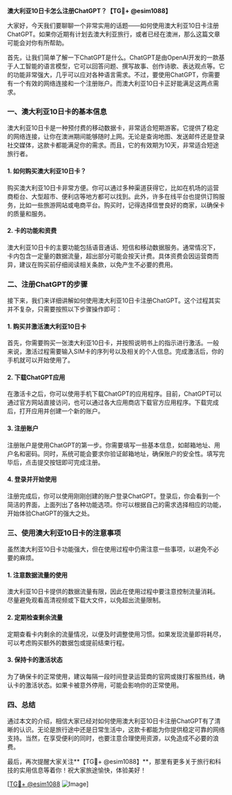 **澳大利亚10日卡怎么注册ChatGPT？【TG💪+ @esim1088】**

大家好，今天我们要聊聊一个非常实用的话题——如何使用澳大利亚10日卡注册ChatGPT。如果你近期有计划去澳大利亚旅行，或者已经在澳洲，那么这篇文章可能会对你有所帮助。

首先，让我们简单了解一下ChatGPT是什么。ChatGPT是由OpenAI开发的一款基于人工智能的语言模型，它可以回答问题、撰写故事、创作诗歌、表达观点等。它的功能非常强大，几乎可以应对各种语言需求。不过，要使用ChatGPT，你需要有一个有效的网络连接和一个注册账户。而澳大利亚10日卡正好能满足这两点需求。

### 一、澳大利亚10日卡的基本信息

澳大利亚10日卡是一种预付费的移动数据卡，非常适合短期游客。它提供了稳定的网络连接，让你在澳洲期间能够随时上网。无论是查询地图、发送邮件还是登录社交媒体，这款卡都能满足你的需求。而且，它的有效期为10天，非常适合短途旅行者。

#### 1. 如何购买澳大利亚10日卡？

购买澳大利亚10日卡非常方便。你可以通过多种渠道获得它，比如在机场的运营商柜台、大型超市、便利店等地方都可以找到。此外，许多在线平台也提供订购服务，比如一些旅游网站或电商平台。购买时，记得选择信誉良好的商家，以确保卡的质量和服务。

#### 2. 卡的功能和资费

澳大利亚10日卡的主要功能包括语音通话、短信和移动数据服务。通常情况下，卡内包含一定量的数据流量，超出部分可能会按天计费。具体资费会因运营商而异，建议在购买前仔细阅读相关条款，以免产生不必要的费用。

### 二、注册ChatGPT的步骤

接下来，我们来详细讲解如何使用澳大利亚10日卡注册ChatGPT。这个过程其实并不复杂，只需要按照以下步骤操作即可：

#### 1. 购买并激活澳大利亚10日卡

首先，你需要购买一张澳大利亚10日卡，并按照说明书上的指示进行激活。一般来说，激活过程需要输入SIM卡的序列号以及相关的个人信息。完成激活后，你的手机就可以开始使用了。

#### 2. 下载ChatGPT应用

在激活卡之后，你可以使用手机下载ChatGPT的应用程序。目前，ChatGPT可以通过官方网站直接访问，也可以通过各大应用商店下载官方应用程序。下载完成后，打开应用并创建一个新的账户。

#### 3. 注册账户

注册账户是使用ChatGPT的第一步。你需要填写一些基本信息，如邮箱地址、用户名和密码。同时，系统可能会要求你验证邮箱地址，确保账户的安全性。填写完毕后，点击提交按钮即可完成注册。

#### 4. 登录并开始使用

注册完成后，你可以使用刚刚创建的账户登录ChatGPT。登录后，你会看到一个简洁的界面，上面列出了各种功能选项。你可以根据自己的需求选择相应的功能，开始体验ChatGPT的强大之处。

### 三、使用澳大利亚10日卡的注意事项

虽然澳大利亚10日卡功能强大，但在使用过程中仍需注意一些事项，以避免不必要的麻烦。

#### 1. 注意数据流量的使用

澳大利亚10日卡提供的数据流量有限，因此在使用过程中要注意控制流量消耗。尽量避免观看高清视频或下载大文件，以免超出流量限制。

#### 2. 定期检查剩余流量

定期查看卡内剩余的流量情况，以便及时调整使用习惯。如果发现流量即将耗尽，可以考虑购买额外的数据包或提前结束行程。

#### 3. 保持卡的激活状态

为了确保卡的正常使用，建议每隔一段时间登录运营商的官网或拨打客服热线，确认卡的激活状态。如果卡被意外停用，可能会影响你的正常使用。

### 四、总结

通过本文的介绍，相信大家已经对如何使用澳大利亚10日卡注册ChatGPT有了清晰的认识。无论是旅行途中还是日常生活中，这款卡都能为你提供稳定可靠的网络支持。当然，在享受便利的同时，也要注意合理使用资源，以免造成不必要的浪费。

最后，再次提醒大家关注**【TG💪+ @esim1088】**，那里有更多关于旅行和科技的实用信息等着你！祝大家旅途愉快，体验美好！

[[TG💪+ @esim1088](https://t.me/s/esim1088) ![Image](https://i.postimg.cc/4NQfJmqS/Snipaste-2025-05-13-00-14-12.png)]